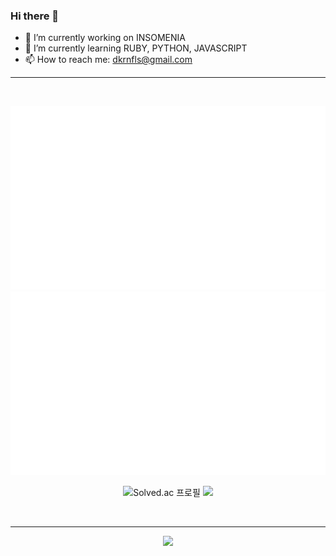 ### Hi there 👋

- 🔭 I’m currently working on INSOMENIA
- 🌱 I’m currently learning RUBY, PYTHON, JAVASCRIPT 
- 📫 How to reach me: dkrnfls@gmail.com

<hr/>
<br>

<div align=center>
 <a href="https://github.com/Itsbeenalongday/github-stats">
  
 ![](https://raw.githubusercontent.com/woobottle/github-stats/master/generated/overview.svg)
 ![](https://github.com/woobottle/github-stats/blob/master/generated/languages.svg) 

 </a>

 ![Solved.ac 프로필](http://mazassumnida.wtf/api/v2/generate_badge?boj=dkrnfls)
 ![](https://github-readme-stats.vercel.app/api/top-langs/?username=woobottle&count_private=true&layout=compact&theme=dracula)

</div>

<br>
<hr/>

<div align=center>

![](https://github-readme-stats.vercel.app/api?username=woobottle&count_private=true&theme=dracula&show_icons=true)

</div>

<br>
